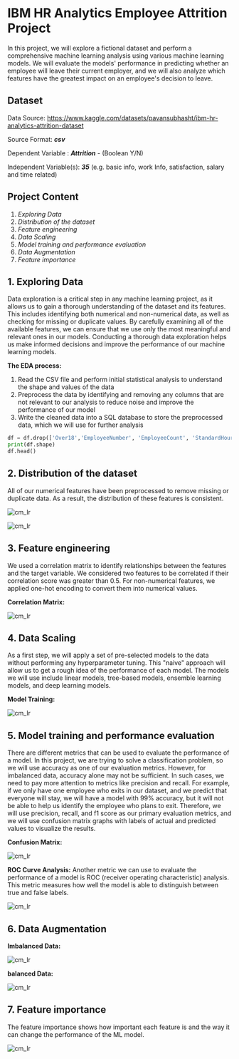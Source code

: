 # **IBM HR Analytics Employee Attrition Project**
In this project, we will explore a fictional dataset and perform a comprehensive machine learning analysis using various machine learning models. We will evaluate the models' performance in predicting whether an employee will leave their current employer, and we will also analyze which features have the greatest impact on an employee's decision to leave.

## Dataset
Data Source: https://www.kaggle.com/datasets/pavansubhasht/ibm-hr-analytics-attrition-dataset

Source Format: **_csv_**

Dependent Variable : **_Attrition_** - (Boolean Y/N)

Independent Variable(s): **_35_** (e.g. basic info, work Info, satisfaction, salary and time related)

## Project Content
1. *Exploring Data*
2. *Distribution of the dataset*
3. *Feature engineering*
4. *Data Scaling*
5. *Model training and performance evaluation*
6. *Data Augmentation*
7. *Feature importance*

## 1. Exploring Data
Data exploration is a critical step in any machine learning project, as it allows us to gain a thorough understanding of the dataset and its features. This includes identifying both numerical and non-numerical data, as well as checking for missing or duplicate values. By carefully examining all of the available features, we can ensure that we use only the most meaningful and relevant ones in our models. Conducting a thorough data exploration helps us make informed decisions and improve the performance of our machine learning models.

**The EDA process:**
1. Read the CSV file and perform initial statistical analysis to understand the shape and values of the data
2. Preprocess the data by identifying and removing any columns that are not relevant to our analysis to reduce noise and improve the performance of our model
3. Write the cleaned data into a SQL database to store the preprocessed data, which we will use for further analysis

~~~~python
df = df.drop(['Over18','EmployeeNumber', 'EmployeeCount', 'StandardHours'], axis = 1)
print(df.shape)
df.head()
~~~~

## 2. Distribution of the dataset
All of our numerical features have been preprocessed to remove missing or duplicate data. As a result, the distribution of these features is consistent.

![cm_lr](https://github.com/dalemunroe/project-4_group-2/blob/main/outputs/Age_distribution.png)

![cm_lr](https://github.com/dalemunroe/project-4_group-2/blob/main/outputs/dataset_distribution.png)

## 3. Feature engineering
We used a correlation matrix to identify relationships between the features and the target variable. We considered two features to be correlated if their correlation score was greater than 0.5. 
For non-numerical features, we applied one-hot encoding to convert them into numerical values.

**Correlation Matrix:**

![cm_lr](https://github.com/dalemunroe/project-4_group-2/blob/main/outputs/correlation_heatmap.png)

## 4. Data Scaling
As a first step, we will apply a set of pre-selected models to the data without performing any hyperparameter tuning. This "naive" approach will allow us to get a rough idea of the performance of each model. The models we will use include linear models, tree-based models, ensemble learning models, and deep learning models.

**Model Training:**

![cm_lr](https://github.com/dalemunroe/project-4_group-2/blob/main/outputs/ML_performance.png)

## 5. Model training and performance evaluation
There are different metrics that can be used to evaluate the performance of a model. In this project, we are trying to solve a classification problem, so we will use accuracy as one of our evaluation metrics. However, for imbalanced data, accuracy alone may not be sufficient. In such cases, we need to pay more attention to metrics like precision and recall. For example, if we only have one employee who exits in our dataset, and we predict that everyone will stay, we will have a model with 99% accuracy, but it will not be able to help us identify the employee who plans to exit. Therefore, we will use precision, recall, and f1 score as our primary evaluation metrics, and we will use confusion matrix graphs with labels of actual and predicted values to visualize the results.

**Confusion Matrix:**

![cm_lr](https://github.com/dalemunroe/project-4_group-2/blob/main/outputs/Confusion%20Matrix.png)

**ROC Curve Analysis:**
Another metric we can use to evaluate the performance of a model is ROC (receiver operating characteristic) analysis. This metric measures how well the model is able to distinguish between true and false labels.

![cm_lr](https://github.com/dalemunroe/project-4_group-2/blob/main/outputs/ROC_curve_analysis.png)

## 6. Data Augmentation


**Imbalanced Data:**

![cm_lr](https://github.com/dalemunroe/project-4_group-2/blob/main/outputs/imbalanced_data.png)

**balanced Data:**

![cm_lr](https://github.com/dalemunroe/project-4_group-2/blob/main/outputs/imbalanced_data.png)

## 7. Feature importance
The feature importance shows how important each feature is and the way it can change the performance of the ML model.

![cm_lr](https://github.com/dalemunroe/project-4_group-2/blob/main/outputs/feature_importance.png)
